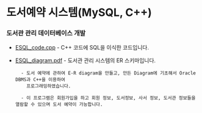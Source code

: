 # 도서예약 시스템(MySQL, C++) 

### 도서관 관리 데이터베이스 개발

- [ESQL_code.cpp](https://github.com/woosik0818/Embedded-SQL-cpp/blob/master/Code/ESQL_code.cpp) - C++ 코드에 SQL을 이식한 코드입니다.
	
- [ESQL_diagram.pdf](https://github.com/woosik0818/Embedded-SQL-cpp/blob/master/diagram/ESQL_diagram.pdf) - 도서관 관리 시스템의 ER 스키마입니다.

		- 도서 예약에 관하여 E-R diagram을 만들고, 만든 Diagram에 기초해서 Oracle DBMS과 C++을 이용하여 
		  프로그래밍하였습니다. 
		
		- 이 프로그램은 회원가입을 하고 회원 정보, 도서정보, 사서 정보, 도서관 정보들을 열람할 수 있으며 도서 예약이 가능합니다.

